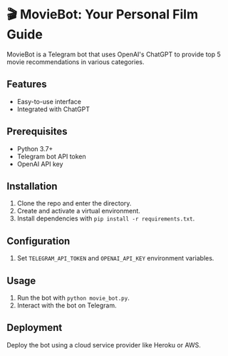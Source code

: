 # 🎬 MovieBot: Your Personal Film Guide

MovieBot is a Telegram bot that uses OpenAI's ChatGPT to provide top 5 movie recommendations in various categories.

## Features

- Easy-to-use interface
- Integrated with ChatGPT

## Prerequisites

- Python 3.7+
- Telegram bot API token
- OpenAI API key

## Installation

1. Clone the repo and enter the directory.
2. Create and activate a virtual environment.
3. Install dependencies with `pip install -r requirements.txt`.

## Configuration

1. Set `TELEGRAM_API_TOKEN` and `OPENAI_API_KEY` environment variables.

## Usage

1. Run the bot with `python movie_bot.py`.
2. Interact with the bot on Telegram.

## Deployment

Deploy the bot using a cloud service provider like Heroku or AWS.
